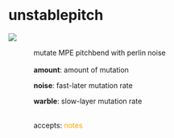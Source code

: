
<a name=unstablepitch></a><br>
# <b>unstablepitch</b>
<img src="../images/unstablepitch.png"><br>
<div style="display:inline-block;margin-left:50px;">
mutate MPE pitchbend with perlin noise<br/><br/>
<b>amount</b>: amount of mutation<br>

<b>noise</b>: fast-later mutation rate<br>

<b>warble</b>: slow-layer mutation rate<br>

<br>accepts: <font color=orange>notes</font> <br></div>

